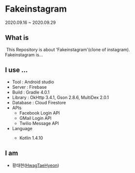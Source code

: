<h1>Fakeinstagram</h1>
2020.09.16 ~ 2020.09.29

<h2>What is</h2>
&nbsp;This Repository is about 'Fakeinstagram'(clone of instagram).<br>
Fakeinstagram is...

<h2>I use ...</h2>
  <ul>
    <li>Tool : Android studio</li>
    <li>Server : Firebase</li>
    <li>Build : Gradle 4.0.1</li>
    <li>Library : OkHttp 3.4.1, Gson 2.8.6, MultiDex 2.0.1</li>
    <li>Database : Cloud Firestore</li>
    <li>APIs
      <ul>
        <li>Facebook Login API</li>
        <li>GMail Login API</li>
        <li>Twilio Message API</li>
       </ul>
    </li>
    <li>Language</li>
    <ul>
         <li>Kotlin 1.4.10</li>
    </ul>
  </ul>
  
<h2>I am</h2>
  <ul>
    <li>황태현(<a href="https://github.com/HwagTaeHyeon">HwagTaeHyeon</a>)</li>
  </ul>
